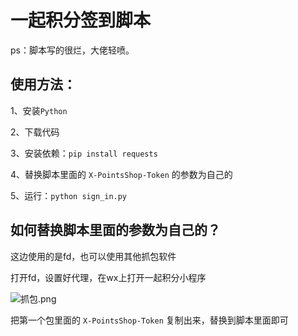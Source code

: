# 一起积分签到脚本

ps：脚本写的很烂，大佬轻喷。

## 使用方法：

1、安装`Python`

2、下载代码

3、安装依赖：`pip install requests`

4、替换脚本里面的 `X-PointsShop-Token` 的参数为自己的

5、运行：`python sign_in.py`



## 如何替换脚本里面的参数为自己的？

这边使用的是fd，也可以使用其他抓包软件

打开fd，设置好代理，在wx上打开一起积分小程序

![抓包.png](https://i.loli.net/2021/10/07/m2crfLF3XvhgInd.png)

把第一个包里面的 `X-PointsShop-Token` 复制出来，替换到脚本里面即可

